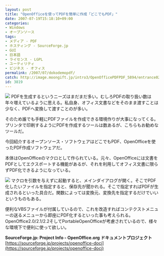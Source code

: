 ```yaml
---
layout: post
title: "OpenOfficeを使ってPDFを簡単に作成「どこでもPDF」"
date: 2007-07-19T15:18:10+09:00
categories:
- Windows
- オープンソース
tags: 
- メディア - PDF
- ホスティング - SourceForge.jp
- GUI
- 日本語
- ライセンス - LGPL
- ユーティリティ
- ビジネス - オフィス
permalink: /2007/07/dokodemopdf/
catch: http://image.moongift.jp/intro3/OpenOfficePDFPDF_5894/entrance02_thumb1.png
id: 3819
---
```

[![](http://image.moongift.jp/intro3/OpenOfficePDFPDF_5894/entrance01_thumb1.png)](http://image.moongift.jp/intro3/OpenOfficePDFPDF_5894/entrance013.png) PDFを生成するというニーズはまだまだ多い。むしろPDFの取り扱い数は年々増えているように思える。私自身、オフィス文書などをそのまま渡すことは少なく、PDFへ変換して渡すことのが多い。   
  
そのため誰でも手軽にPDFファイルを作成できる環境作りが大事になってくる。プリンタで印刷するようにPDFを作成するツールは数あるが、こちらもお勧めなツールだ。   
  
今回紹介するオープンソース・ソフトウェアはどこでもPDF、OpenOfficeを使ったPDF作成ソフトウェアだ。   
  
<!--more-->  
  
本体はOpenOfficeのマクロとして作られている。元々、OpenOfficeには文書をPDFとしてエクスポートする機能があるが、それを利用してオフィス文書に限らずPDF化できるようになっている。   
  
[![](http://image.moongift.jp/intro3/OpenOfficePDFPDF_5894/entrance02_thumb1.png)](http://image.moongift.jp/intro3/OpenOfficePDFPDF_5894/entrance023.png) マクロを引数を与えずに起動すると、メインダイアログが開く。そこでPDF化したいファイルを指定すると、保存先が聞かれる。そこで指定すればPDFが生成されるといった具合だ。関数によっては変換元、変換先を指定するだけでいいというものもある。   
  
便利なVBSファイルが付属しているので、これを改造すればコンテクストメニューの送るメニューから即座にPDF化するといった事も考えられる。OpenOffice2.0/2.1/2.2そしてPortableOpenOfficeが考慮されているので、様々な環境下で便利に使って欲しい。   
  
**SourceForge.jp: Project Info - OpenOffice.org ドキュメントプロジェクト**  
[https://sourceforge.jp/projects/openoffice-docj](https://sourceforge.jp/projects/openoffice-docj)